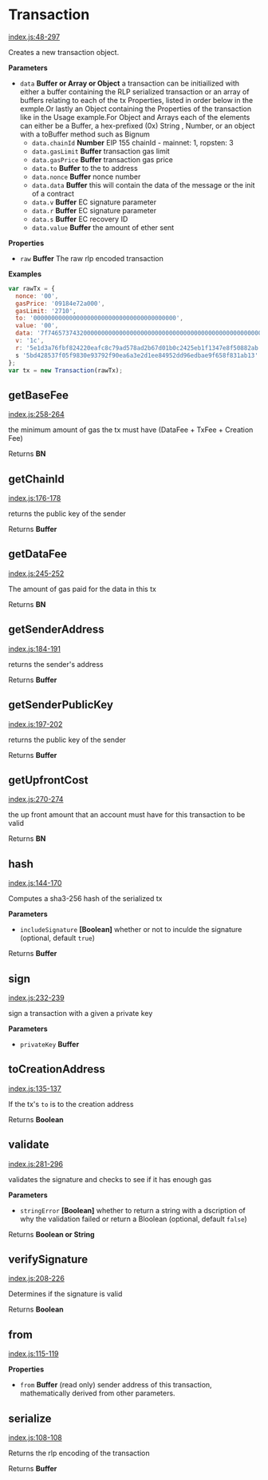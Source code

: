 # Transaction

[index.js:48-297](https://github.com/ethereumjs/ethereumjs-tx/blob/782b0ccfcb4dfdba0291aa02a1063e28f9034ae9/index.js#L48-L297 "Source code on GitHub")

Creates a new transaction object.

**Parameters**

-   `data` **Buffer or Array or Object** a transaction can be initiailized with either a buffer containing the RLP serialized transaction or an array of buffers relating to each of the tx Properties, listed in order below in the exmple.Or lastly an Object containing the Properties of the transaction like in the Usage example.For Object and Arrays each of the elements can either be a Buffer, a hex-prefixed (0x) String , Number, or an object with a toBuffer method such as Bignum
    -   `data.chainId` **Number** EIP 155 chainId - mainnet: 1, ropsten: 3
    -   `data.gasLimit` **Buffer** transaction gas limit
    -   `data.gasPrice` **Buffer** transaction gas price
    -   `data.to` **Buffer** to the to address
    -   `data.nonce` **Buffer** nonce number
    -   `data.data` **Buffer** this will contain the data of the message or the init of a contract
    -   `data.v` **Buffer** EC signature parameter
    -   `data.r` **Buffer** EC signature parameter
    -   `data.s` **Buffer** EC recovery ID
    -   `data.value` **Buffer** the amount of ether sent

**Properties**

-   `raw` **Buffer** The raw rlp encoded transaction

**Examples**

```javascript
var rawTx = {
  nonce: '00',
  gasPrice: '09184e72a000',
  gasLimit: '2710',
  to: '0000000000000000000000000000000000000000',
  value: '00',
  data: '7f7465737432000000000000000000000000000000000000000000000000000000600057',
  v: '1c',
  r: '5e1d3a76fbf824220eafc8c79ad578ad2b67d01b0c2425eb1f1347e8f50882ab',
  s '5bd428537f05f9830e93792f90ea6a3e2d1ee84952dd96edbae9f658f831ab13'
};
var tx = new Transaction(rawTx);
```

## getBaseFee

[index.js:258-264](https://github.com/ethereumjs/ethereumjs-tx/blob/782b0ccfcb4dfdba0291aa02a1063e28f9034ae9/index.js#L258-L264 "Source code on GitHub")

the minimum amount of gas the tx must have (DataFee + TxFee + Creation Fee)

Returns **BN** 

## getChainId

[index.js:176-178](https://github.com/ethereumjs/ethereumjs-tx/blob/782b0ccfcb4dfdba0291aa02a1063e28f9034ae9/index.js#L176-L178 "Source code on GitHub")

returns the public key of the sender

Returns **Buffer** 

## getDataFee

[index.js:245-252](https://github.com/ethereumjs/ethereumjs-tx/blob/782b0ccfcb4dfdba0291aa02a1063e28f9034ae9/index.js#L245-L252 "Source code on GitHub")

The amount of gas paid for the data in this tx

Returns **BN** 

## getSenderAddress

[index.js:184-191](https://github.com/ethereumjs/ethereumjs-tx/blob/782b0ccfcb4dfdba0291aa02a1063e28f9034ae9/index.js#L184-L191 "Source code on GitHub")

returns the sender's address

Returns **Buffer** 

## getSenderPublicKey

[index.js:197-202](https://github.com/ethereumjs/ethereumjs-tx/blob/782b0ccfcb4dfdba0291aa02a1063e28f9034ae9/index.js#L197-L202 "Source code on GitHub")

returns the public key of the sender

Returns **Buffer** 

## getUpfrontCost

[index.js:270-274](https://github.com/ethereumjs/ethereumjs-tx/blob/782b0ccfcb4dfdba0291aa02a1063e28f9034ae9/index.js#L270-L274 "Source code on GitHub")

the up front amount that an account must have for this transaction to be valid

Returns **BN** 

## hash

[index.js:144-170](https://github.com/ethereumjs/ethereumjs-tx/blob/782b0ccfcb4dfdba0291aa02a1063e28f9034ae9/index.js#L144-L170 "Source code on GitHub")

Computes a sha3-256 hash of the serialized tx

**Parameters**

-   `includeSignature` **[Boolean]** whether or not to inculde the signature (optional, default `true`)

Returns **Buffer** 

## sign

[index.js:232-239](https://github.com/ethereumjs/ethereumjs-tx/blob/782b0ccfcb4dfdba0291aa02a1063e28f9034ae9/index.js#L232-L239 "Source code on GitHub")

sign a transaction with a given a private key

**Parameters**

-   `privateKey` **Buffer** 

## toCreationAddress

[index.js:135-137](https://github.com/ethereumjs/ethereumjs-tx/blob/782b0ccfcb4dfdba0291aa02a1063e28f9034ae9/index.js#L135-L137 "Source code on GitHub")

If the tx's `to` is to the creation address

Returns **Boolean** 

## validate

[index.js:281-296](https://github.com/ethereumjs/ethereumjs-tx/blob/782b0ccfcb4dfdba0291aa02a1063e28f9034ae9/index.js#L281-L296 "Source code on GitHub")

validates the signature and checks to see if it has enough gas

**Parameters**

-   `stringError` **[Boolean]** whether to return a string with a dscription of why the validation failed or return a Bloolean (optional, default `false`)

Returns **Boolean or String** 

## verifySignature

[index.js:208-226](https://github.com/ethereumjs/ethereumjs-tx/blob/782b0ccfcb4dfdba0291aa02a1063e28f9034ae9/index.js#L208-L226 "Source code on GitHub")

Determines if the signature is valid

Returns **Boolean** 

## from

[index.js:115-119](https://github.com/ethereumjs/ethereumjs-tx/blob/782b0ccfcb4dfdba0291aa02a1063e28f9034ae9/index.js#L115-L119 "Source code on GitHub")

**Properties**

-   `from` **Buffer** (read only) sender address of this transaction, mathematically derived from other parameters.

## serialize

[index.js:108-108](https://github.com/ethereumjs/ethereumjs-tx/blob/782b0ccfcb4dfdba0291aa02a1063e28f9034ae9/index.js#L108-L108 "Source code on GitHub")

Returns the rlp encoding of the transaction

Returns **Buffer** 
